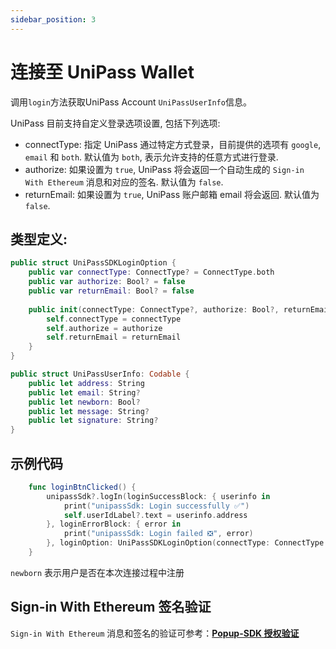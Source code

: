 ```yaml
---
sidebar_position: 3
---
```


# 连接至 UniPass Wallet

调用`login`方法获取UniPass Account `UniPassUserInfo`信息。

UniPass 目前支持自定义登录选项设置, 包括下列选项:
- connectType: 指定 UniPass 通过特定方式登录，目前提供的选项有 `google`, `email` 和 `both`. 默认值为 `both`, 表示允许支持的任意方式进行登录.
- authorize: 如果设置为 `true`, UniPass 将会返回一个自动生成的 `Sign-in With Ethereum` 消息和对应的签名. 默认值为 `false`.
- returnEmail: 如果设置为 `true`, UniPass 账户邮箱 email 将会返回. 默认值为 `false`.

## 类型定义:

```swift
public struct UniPassSDKLoginOption {
    public var connectType: ConnectType? = ConnectType.both
    public var authorize: Bool? = false
    public var returnEmail: Bool? = false
    
    public init(connectType: ConnectType?, authorize: Bool?, returnEmail: Bool?) {
        self.connectType = connectType
        self.authorize = authorize
        self.returnEmail = returnEmail
    }
}

public struct UniPassUserInfo: Codable {
    public let address: String
    public let email: String?
    public let newborn: Bool?
    public let message: String?
    public let signature: String?
}

```

## 示例代码

```swift
    func loginBtnClicked() {
        unipassSdk?.logIn(loginSuccessBlock: { userinfo in
            print("unipassSdk: Login successfully ✅")
            self.userIdLabel?.text = userinfo.address
        }, loginErrorBlock: { error in
            print("unipassSdk: Login failed ❎", error)
        }, loginOption: UniPassSDKLoginOption(connectType: ConnectType.google, authorize: false, returnEmail: emailReturnSwitch?.isOn))
    }
```

`newborn` 表示用户是否在本次连接过程中注册


## Sign-in With Ethereum 签名验证

`Sign-in With Ethereum` 消息和签名的验证可参考：[**Popup-SDK 授权验证**](../popup-sdk/03-connect-wallet.md#sign-in-with-ethereum-签名验证)